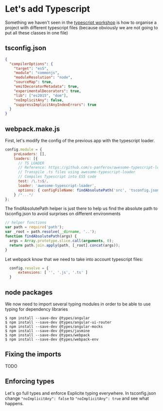 # Let's add Typescript


Something we haven't seen in the [typescript workshop](https://github.com/beuted/typescript-workshop) is how to organise a project
with different typescript files (because obviously we are not going to put all these classes in one file)


## tsconfig.json

```json
{
  "compilerOptions": {
    "target": "es5",
    "module": "commonjs",
    "moduleResolution": "node",
    "sourceMap": true,
    "emitDecoratorMetadata": true,
    "experimentalDecorators": true,
    "lib": ["es2015", "dom"],
    "noImplicitAny": false,
    "suppressImplicitAnyIndexErrors": true
  }
}
```

## webpack.make.js

First, let's modify the config of the previous app with the typescript loader.

```js
config.module = {
    preLoaders: [],
    loaders: [{
      // TS LOADER
      // Reference: https://github.com/s-panferov/awesome-typescript-loader
      // Transpile .ts files using awesome-typescript-loader
      // Compiles Typescript into ES5 code
      test: /\.ts$/,
      loader: 'awesome-typescript-loader',
      options: { configFileName: findAbsolutePath('src', 'tsconfig.json') }
    } /*...*/
};
```

The findAbsolutePath helper is just there to help us find the absolute path to tsconfig.json to avoid surprises on different environments

```js
// helper functions
var path = require('path');
var _root = path.resolve(__dirname, '..');
function findAbsolutePath(args) {
  args = Array.prototype.slice.call(arguments, 0);
  return path.join.apply(path, [_root].concat(args));
}
```

Let webpack know that we need to take into account typescript files:
```js
  config.resolve = {
      extensions: [ '', '.js', '.ts' ]
  }
```

## node packages

We now need to import several typing modules in order to be able to use typing for dependency libraries

```
$ npm install --save-dev @types/angular
$ npm install --save-dev @types/angular-ui-router
$ npm install --save-dev @types/angular-mocks
$ npm install --save-dev @types/jasmine
$ npm install --save-dev @types/webpack
$ npm install --save-dev @types/webpack-env

```


## Fixing the imports

TODO

## Enforcing types

Let's go full types and enforce Explicite typing everywhere. In tsconfig.json change `"noImplicitAny": false` to `"noImplicitAny": true` and see what happens.

